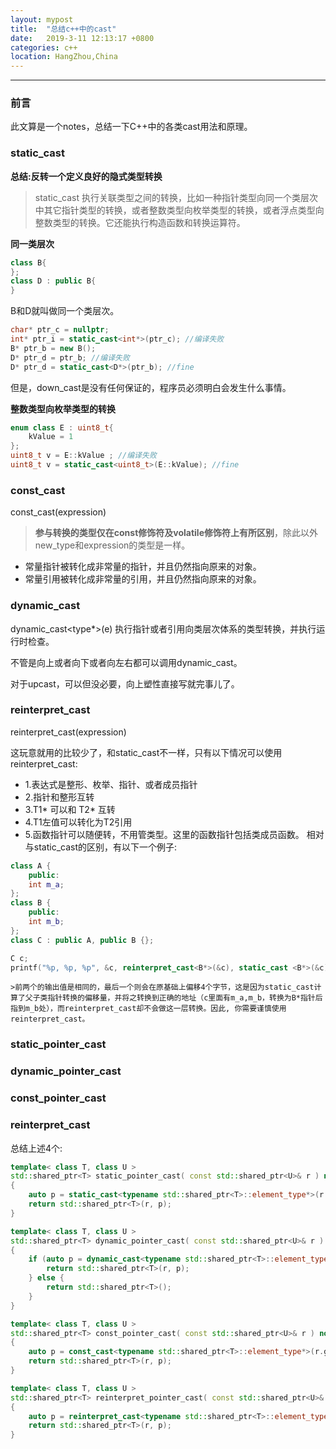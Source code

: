 ```yaml
---
layout: mypost
title:  "总结c++中的cast"
date:   2019-3-11 12:13:17 +0800
categories: c++ 
location: HangZhou,China 
---
```

---

### 前言
此文算是一个notes，总结一下C++中的各类cast用法和原理。
### static_cast
**总结:反转一个定义良好的隐式类型转换**

> static_cast 执行关联类型之间的转换，比如一种指针类型向同一个类层次中其它指针类型的转换，或者整数类型向枚举类型的转换，或者浮点类型向整数类型的转换。它还能执行构造函数和转换运算符。

**同一类层次**

```C++
class B{
};
class D : public B{
}
```
B和D就叫做同一个类层次。
```C++
char* ptr_c = nullptr;
int* ptr_i = static_cast<int*>(ptr_c); //编译失败
B* ptr_b = new B();
D* ptr_d = ptr_b; //编译失败
D* ptr_d = static_cast<D*>(ptr_b); //fine
```
但是，down_cast是没有任何保证的，程序员必须明白会发生什么事情。

**整数类型向枚举类型的转换**
```C++
enum class E : uint8_t{
    kValue = 1
};
uint8_t v = E::kValue ; //编译失败
uint8_t v = static_cast<uint8_t>(E::kValue); //fine
```

### const_cast
const_cast<type>(expression)
> **参与转换的类型仅在const修饰符及volatile修饰符上有所区别**，除此以外new_type和expression的类型是一样。
* 常量指针被转化成非常量的指针，并且仍然指向原来的对象。
* 常量引用被转化成非常量的引用，并且仍然指向原来的对象。

### dynamic_cast
dynamic_cast<type*>(e) 执行指针或者引用向类层次体系的类型转换，并执行运行时检查。

不管是向上或者向下或者向左右都可以调用dynamic_cast。

对于upcast，可以但没必要，向上塑性直接写就完事儿了。

### reinterpret_cast
reinterpret_cast<type>(expression)

这玩意就用的比较少了，和static_cast不一样，只有以下情况可以使用reinterpret_cast:

* 1.表达式是整形、枚举、指针、或者成员指针
* 2.指针和整形互转
* 3.T1* 可以和 T2* 互转   
* 4.T1左值可以转化为T2引用
* 5.函数指针可以随便转，不用管类型。这里的函数指针包括类成员函数。
相对与static_cast的区别，有以下一个例子:

```C++
class A {
    public:
    int m_a;
};
class B {
    public:
    int m_b;
};
class C : public A, public B {};

C c;
printf("%p, %p, %p", &c, reinterpret_cast<B*>(&c), static_cast <B*>(&c));
```

    >前两个的输出值是相同的，最后一个则会在原基础上偏移4个字节，这是因为static_cast计算了父子类指针转换的偏移量，并将之转换到正确的地址（c里面有m_a,m_b，转换为B*指针后指到m_b处），而reinterpret_cast却不会做这一层转换。因此, 你需要谨慎使用 reinterpret_cast。

### static_pointer_cast

### dynamic_pointer_cast

### const_pointer_cast

### reinterpret_cast

总结上述4个:

```C++
template< class T, class U > 
std::shared_ptr<T> static_pointer_cast( const std::shared_ptr<U>& r ) noexcept
{
    auto p = static_cast<typename std::shared_ptr<T>::element_type*>(r.get());
    return std::shared_ptr<T>(r, p);
}

template< class T, class U > 
std::shared_ptr<T> dynamic_pointer_cast( const std::shared_ptr<U>& r ) noexcept
{
    if (auto p = dynamic_cast<typename std::shared_ptr<T>::element_type*>(r.get())) {
        return std::shared_ptr<T>(r, p);
    } else {
        return std::shared_ptr<T>();
    }
}

template< class T, class U > 
std::shared_ptr<T> const_pointer_cast( const std::shared_ptr<U>& r ) noexcept
{
    auto p = const_cast<typename std::shared_ptr<T>::element_type*>(r.get());
    return std::shared_ptr<T>(r, p);
}

template< class T, class U > 
std::shared_ptr<T> reinterpret_pointer_cast( const std::shared_ptr<U>& r ) noexcept
{
    auto p = reinterpret_cast<typename std::shared_ptr<T>::element_type*>(r.get());
    return std::shared_ptr<T>(r, p);
}
```
